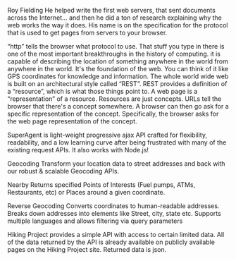 Roy Fielding  He helped write the first web servers, that sent documents across the Internet… and then he did a ton of research explaining why the web works the way it does. His name is on the specification for the protocol that is used to get pages from servers to your browser.

“http” tells the browser what protocol to use. That stuff you type in there is one of the most important breakthroughs in the history of computing.
 it is capable of describing the location of something anywhere in the world from anywhere in the world. It's the foundation of the web. You can think of it like GPS coordinates for knowledge and information.
 The whole world wide web is built on an architectural style called “REST”. REST provides a definition of a “resource”, which is what those things point to.
 A web page is a “representation” of a resource. Resources are just concepts. 
 URLs tell the browser that there's a concept somewhere. A browser can then go ask for a specific representation of the concept. Specifically, the browser asks for the web page representation of the concept.

 SuperAgent is light-weight progressive ajax API crafted for flexibility, readability, and a low learning curve after being frustrated with many of the existing request APIs. It also works with Node.js!


 Geocoding
Transform your location data to street addresses and back with our robust & scalable Geocoding APIs.

Nearby
Returns specified Points of Interests (Fuel pumps, ATMs, Restaurants, etc) or Places around a given coordinate.




 Reverse Geocoding
Converts coordinates to human-readable addresses. Breaks down addresses into elements like Street, city, state etc. Supports multiple languages and allows filtering via query parameters

Hiking Project provides a simple API with access to certain limited data. All of the data returned by the API is already available on publicly available pages on the Hiking Project site. Returned data is json.